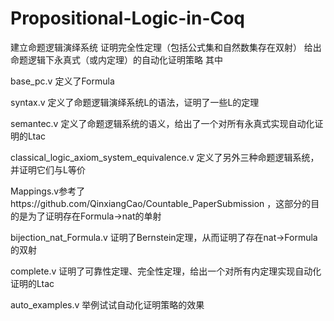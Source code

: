 # Propositional-Logic-in-Coq
建立命题逻辑演绎系统
证明完全性定理（包括公式集和自然数集存在双射）
给出命题逻辑下永真式（或内定理）的自动化证明策略
其中

base_pc.v 定义了Formula

syntax.v 定义了命题逻辑演绎系统L的语法，证明了一些L的定理

semantec.v 定义了命题逻辑系统的语义，给出了一个对所有永真式实现自动化证明的Ltac

classical_logic_axiom_system_equivalence.v 定义了另外三种命题逻辑系统，并证明它们与L等价

Mappings.v参考了https://github.com/QinxiangCao/Countable_PaperSubmission ，这部分的目的是为了证明存在Formula->nat的单射

bijection_nat_Formula.v 证明了Bernstein定理，从而证明了存在nat->Formula的双射

complete.v 证明了可靠性定理、完全性定理，给出一个对所有内定理实现自动化证明的Ltac

auto_examples.v 举例试试自动化证明策略的效果
